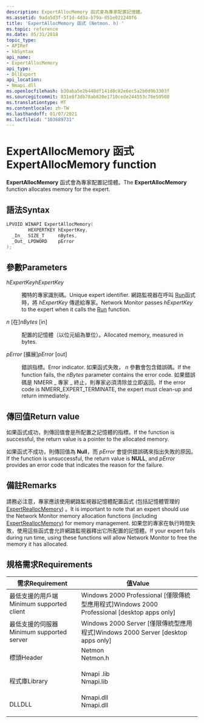 ```yaml
---
description: ExpertAllocMemory 函式會為專家配置記憶體。
ms.assetid: 9ada5d3f-5f1d-4d3a-b79a-d51e021240f6
title: 'ExpertAllocMemory 函式 (Netmon. h) '
ms.topic: reference
ms.date: 05/31/2018
topic_type:
- APIRef
- kbSyntax
api_name:
- ExpertAllocMemory
api_type:
- DllExport
api_location:
- Nmapi.dll
ms.openlocfilehash: b30aba5e2b448df141d0c82e6ec5a2b0d9b3303f
ms.sourcegitcommit: 831e8f3db78ab820e1710cede244553c70e50500
ms.translationtype: MT
ms.contentlocale: zh-TW
ms.lasthandoff: 01/07/2021
ms.locfileid: "103689731"
---
```

# <a name="expertallocmemory-function"></a><span data-ttu-id="d4e17-103">ExpertAllocMemory 函式</span><span class="sxs-lookup"><span data-stu-id="d4e17-103">ExpertAllocMemory function</span></span>

<span data-ttu-id="d4e17-104">**ExpertAllocMemory** 函式會為專家配置記憶體。</span><span class="sxs-lookup"><span data-stu-id="d4e17-104">The **ExpertAllocMemory** function allocates memory for the expert.</span></span>

## <a name="syntax"></a><span data-ttu-id="d4e17-105">語法</span><span class="sxs-lookup"><span data-stu-id="d4e17-105">Syntax</span></span>


```C++
LPVOID WINAPI ExpertAllocMemory(
        HEXPERTKEY hExpertKey,
  _In_  SIZE_T     nBytes,
  _Out_ LPDWORD    pError
);
```



## <a name="parameters"></a><span data-ttu-id="d4e17-106">參數</span><span class="sxs-lookup"><span data-stu-id="d4e17-106">Parameters</span></span>

<dl> <dt>

<span data-ttu-id="d4e17-107">*hExpertKey*</span><span class="sxs-lookup"><span data-stu-id="d4e17-107">*hExpertKey*</span></span> 
</dt> <dd>

<span data-ttu-id="d4e17-108">獨特的專家識別碼。</span><span class="sxs-lookup"><span data-stu-id="d4e17-108">Unique expert identifier.</span></span> <span data-ttu-id="d4e17-109">網路監視器在呼叫 [Run](run.md)函式時，將 *hExpertKey* 傳遞給專家。</span><span class="sxs-lookup"><span data-stu-id="d4e17-109">Network Monitor passes *hExpertKey* to the expert when it calls the [Run](run.md) function.</span></span>

</dd> <dt>

<span data-ttu-id="d4e17-110">*n* \[在\]</span><span class="sxs-lookup"><span data-stu-id="d4e17-110">*nBytes* \[in\]</span></span>
</dt> <dd>

<span data-ttu-id="d4e17-111">配置的記憶體（以位元組為單位）。</span><span class="sxs-lookup"><span data-stu-id="d4e17-111">Allocated memory, measured in bytes.</span></span>

</dd> <dt>

<span data-ttu-id="d4e17-112">*pError* \[擴展\]</span><span class="sxs-lookup"><span data-stu-id="d4e17-112">*pError* \[out\]</span></span>
</dt> <dd>

<span data-ttu-id="d4e17-113">錯誤指標。</span><span class="sxs-lookup"><span data-stu-id="d4e17-113">Error indicator.</span></span> <span data-ttu-id="d4e17-114">如果函式失敗， *n* 參數會包含錯誤碼。</span><span class="sxs-lookup"><span data-stu-id="d4e17-114">If the function fails, the *nBytes* parameter contains the error code.</span></span> <span data-ttu-id="d4e17-115">如果錯誤碼是 NMERR \_ 專家 \_ 終止，則專家必須清除並立即返回。</span><span class="sxs-lookup"><span data-stu-id="d4e17-115">If the error code is NMERR\_EXPERT\_TERMINATE, the expert must clean-up and return immediately.</span></span>

</dd> </dl>

## <a name="return-value"></a><span data-ttu-id="d4e17-116">傳回值</span><span class="sxs-lookup"><span data-stu-id="d4e17-116">Return value</span></span>

<span data-ttu-id="d4e17-117">如果函式成功，則傳回值會是所配置之記憶體的指標。</span><span class="sxs-lookup"><span data-stu-id="d4e17-117">If the function is successful, the return value is a pointer to the allocated memory.</span></span>

<span data-ttu-id="d4e17-118">如果函式不成功，則傳回值為 **Null**，而 *pError* 會提供錯誤碼來指出失敗的原因。</span><span class="sxs-lookup"><span data-stu-id="d4e17-118">If the function is unsuccessful, the return value is **NULL**, and *pError* provides an error code that indicates the reason for the failure.</span></span>

## <a name="remarks"></a><span data-ttu-id="d4e17-119">備註</span><span class="sxs-lookup"><span data-stu-id="d4e17-119">Remarks</span></span>

<span data-ttu-id="d4e17-120">請務必注意，專家應該使用網路監視器記憶體配置函式 (包括記憶體管理的 [ExpertReallocMemory](expertreallocmemory.md)) 。</span><span class="sxs-lookup"><span data-stu-id="d4e17-120">It is important to note that an expert should use the Network Monitor memory allocation functions (including [ExpertReallocMemory](expertreallocmemory.md)) for memory management.</span></span> <span data-ttu-id="d4e17-121">如果您的專家在執行時間失敗，使用這些函式會允許網路監視器釋出它所配置的記憶體。</span><span class="sxs-lookup"><span data-stu-id="d4e17-121">If your expert fails during run time, using these functions will allow Network Monitor to free the memory it has allocated.</span></span>

## <a name="requirements"></a><span data-ttu-id="d4e17-122">規格需求</span><span class="sxs-lookup"><span data-stu-id="d4e17-122">Requirements</span></span>



| <span data-ttu-id="d4e17-123">需求</span><span class="sxs-lookup"><span data-stu-id="d4e17-123">Requirement</span></span> | <span data-ttu-id="d4e17-124">值</span><span class="sxs-lookup"><span data-stu-id="d4e17-124">Value</span></span> |
|-------------------------------------|--------------------------------------------------------------------------------------|
| <span data-ttu-id="d4e17-125">最低支援的用戶端</span><span class="sxs-lookup"><span data-stu-id="d4e17-125">Minimum supported client</span></span><br/> | <span data-ttu-id="d4e17-126">Windows 2000 Professional \[僅限傳統型應用程式\]</span><span class="sxs-lookup"><span data-stu-id="d4e17-126">Windows 2000 Professional \[desktop apps only\]</span></span><br/>                           |
| <span data-ttu-id="d4e17-127">最低支援的伺服器</span><span class="sxs-lookup"><span data-stu-id="d4e17-127">Minimum supported server</span></span><br/> | <span data-ttu-id="d4e17-128">Windows 2000 Server \[僅限傳統型應用程式\]</span><span class="sxs-lookup"><span data-stu-id="d4e17-128">Windows 2000 Server \[desktop apps only\]</span></span><br/>                                 |
| <span data-ttu-id="d4e17-129">標頭</span><span class="sxs-lookup"><span data-stu-id="d4e17-129">Header</span></span><br/>                   | <dl> <span data-ttu-id="d4e17-130"><dt>Netmon</dt></span><span class="sxs-lookup"><span data-stu-id="d4e17-130"><dt>Netmon.h</dt></span></span> </dl>  |
| <span data-ttu-id="d4e17-131">程式庫</span><span class="sxs-lookup"><span data-stu-id="d4e17-131">Library</span></span><br/>                  | <dl> <span data-ttu-id="d4e17-132"><dt>Nmapi .lib</dt></span><span class="sxs-lookup"><span data-stu-id="d4e17-132"><dt>Nmapi.lib</dt></span></span> </dl> |
| <span data-ttu-id="d4e17-133">DLL</span><span class="sxs-lookup"><span data-stu-id="d4e17-133">DLL</span></span><br/>                      | <dl> <span data-ttu-id="d4e17-134"><dt>Nmapi.dll</dt></span><span class="sxs-lookup"><span data-stu-id="d4e17-134"><dt>Nmapi.dll</dt></span></span> </dl> |



 

 




